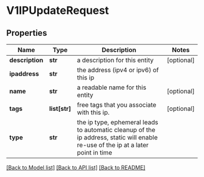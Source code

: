 # V1IPUpdateRequest

## Properties
Name | Type | Description | Notes
------------ | ------------- | ------------- | -------------
**description** | **str** | a description for this entity | [optional] 
**ipaddress** | **str** | the address (ipv4 or ipv6) of this ip | 
**name** | **str** | a readable name for this entity | [optional] 
**tags** | **list[str]** | free tags that you associate with this ip. | [optional] 
**type** | **str** | the ip type, ephemeral leads to automatic cleanup of the ip address, static will enable re-use of the ip at a later point in time | 

[[Back to Model list]](../README.md#documentation-for-models) [[Back to API list]](../README.md#documentation-for-api-endpoints) [[Back to README]](../README.md)


